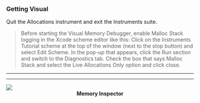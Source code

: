 ### Getting Visual

Quit the Allocations instrument and exit the Instruments suite.

> Before starting the Visual Memory Debugger, enable Malloc Stack logging in the Xcode scheme editor like this: Click on the Instruments Tutorial scheme at the top of the window (next to the stop button) and select Edit Scheme. In the pop-up that appears, click the Run section and switch to the Diagnostics tab. Check the box that says Malloc Stack and select the Live Allocations Only option and click close.


<hr>

<hr>

<img src="/master/Images/visual_memory_debugger.png">
<center><strong>Memory Inspector</strong></center>
